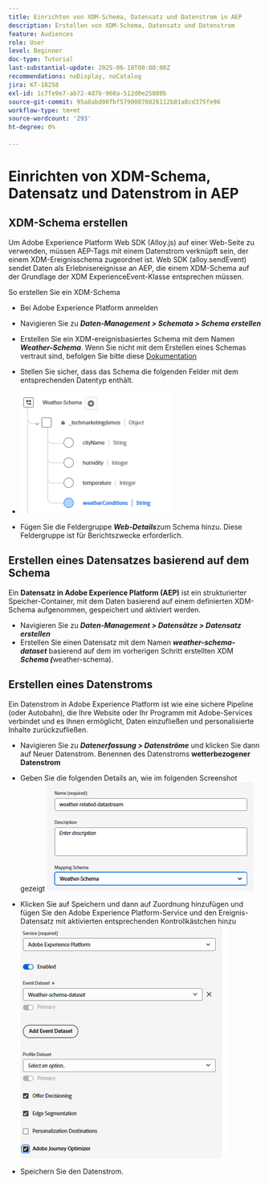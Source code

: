 ```yaml
---
title: Einrichten von XDM-Schema, Datensatz und Datenstrom in AEP
description: Erstellen von XDM-Schema, Datensatz und Datenstrom
feature: Audiences
role: User
level: Beginner
doc-type: Tutorial
last-substantial-update: 2025-06-10T00:00:00Z
recommendations: noDisplay, noCatalog
jira: KT-18258
exl-id: 1c7fe9e7-ab72-4d7b-960a-512d0e25808b
source-git-commit: 95a8abd08fbf57900870826112b01a8cd375fe96
workflow-type: tm+mt
source-wordcount: '293'
ht-degree: 0%

---
```


# Einrichten von XDM-Schema, Datensatz und Datenstrom in AEP

## XDM-Schema erstellen

Um Adobe Experience Platform Web SDK (Alloy.js) auf einer Web-Seite zu verwenden, müssen AEP-Tags mit einem Datenstrom verknüpft sein, der einem XDM-Ereignisschema zugeordnet ist. Web SDK (alloy.sendEvent) sendet Daten als Erlebnisereignisse an AEP, die einem XDM-Schema auf der Grundlage der XDM ExperienceEvent-Klasse entsprechen müssen.

So erstellen Sie ein XDM-Schema

- Bei Adobe Experience Platform anmelden
- Navigieren Sie zu _&#x200B;**Daten-Management > Schemata > Schema erstellen**&#x200B;_

- Erstellen Sie ein XDM-ereignisbasiertes Schema mit dem Namen **_Weather-Schema_**. Wenn Sie nicht mit dem Erstellen eines Schemas vertraut sind, befolgen Sie bitte diese [Dokumentation](https://experienceleague.adobe.com/de/docs/experience-platform/xdm/tutorials/create-schema-ui)


- Stellen Sie sicher, dass das Schema die folgenden Felder mit dem entsprechenden Datentyp enthält.

- ![weather-schema](assets/weather-schema.png)

- Fügen Sie die Feldergruppe _&#x200B;**Web-Details**&#x200B;_ zum Schema hinzu. Diese Feldergruppe ist für Berichtszwecke erforderlich.

## Erstellen eines Datensatzes basierend auf dem Schema

Ein **Datensatz in Adobe Experience Platform (AEP)** ist ein strukturierter Speicher-Container, mit dem Daten basierend auf einem definierten XDM-Schema aufgenommen, gespeichert und aktiviert werden.

- Navigieren Sie zu _&#x200B;**Daten-Management > Datensätze > Datensatz erstellen**&#x200B;_
- Erstellen Sie einen Datensatz mit dem Namen **_weather-schema-dataset_** basierend auf dem im vorherigen Schritt erstellten XDM _&#x200B;**Schema (**&#x200B;_ weather-schema).


## Erstellen eines Datenstroms

Ein Datenstrom in Adobe Experience Platform ist wie eine sichere Pipeline (oder Autobahn), die Ihre Website oder Ihr Programm mit Adobe-Services verbindet und es Ihnen ermöglicht, Daten einzufließen und personalisierte Inhalte zurückzufließen.

- Navigieren Sie zu _&#x200B;**Datenerfassung > Datenströme**&#x200B;_ und klicken Sie dann auf Neuer Datenstrom. Benennen des Datenstroms **wetterbezogener Datenstrom**


- Geben Sie die folgenden Details an, wie im folgenden Screenshot gezeigt
  ![Datenstrom](assets/datastream.png)
- Klicken Sie auf Speichern und dann auf Zuordnung hinzufügen und fügen Sie den Adobe Experience Platform-Service und den Ereignis-Datensatz mit aktivierten entsprechenden Kontrollkästchen hinzu
  ![datastream-mapping](assets/datastream-service.png)

- Speichern Sie den Datenstrom.

